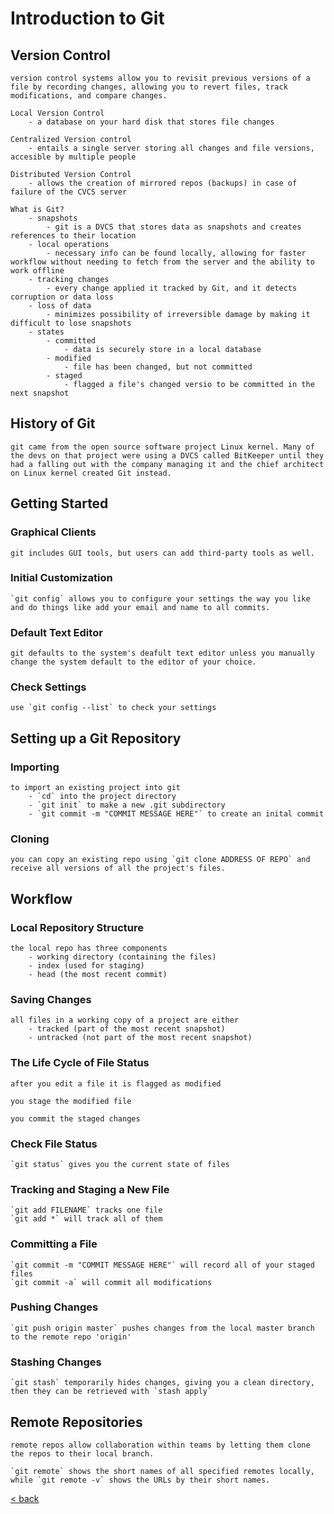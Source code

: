 # Introduction to Git

## Version Control

    version control systems allow you to revisit previous versions of a file by recording changes, allowing you to revert files, track modifications, and compare changes.

    Local Version Control
        - a database on your hard disk that stores file changes
    
    Centralized Version control
        - entails a single server storing all changes and file versions, accesible by multiple people
    
    Distributed Version Control
        - allows the creation of mirrored repos (backups) in case of failure of the CVCS server
    
    What is Git?
        - snapshots
            - git is a DVCS that stores data as snapshots and creates references to their location
        - local operations
            - necessary info can be found locally, allowing for faster workflow without needing to fetch from the server and the ability to work offline
        - tracking changes
            - every change applied it tracked by Git, and it detects corruption or data loss
        - loss of data
            - minimizes possibility of irreversible damage by making it difficult to lose snapshots
        - states
            - committed
                - data is securely store in a local database
            - modified
                - file has been changed, but not committed
            - staged
                - flagged a file's changed versio to be committed in the next snapshot

## History of Git

    git came from the open source software project Linux kernel. Many of the devs on that project were using a DVCS called BitKeeper until they had a falling out with the company managing it and the chief architect on Linux kernel created Git instead.

## Getting Started

### Graphical Clients

    git includes GUI tools, but users can add third-party tools as well.

### Initial Customization

    `git config` allows you to configure your settings the way you like and do things like add your email and name to all commits.

### Default Text Editor

    git defaults to the system's deafult text editor unless you manually change the system default to the editor of your choice.

### Check Settings

    use `git config --list` to check your settings

## Setting up a Git Repository

### Importing

    to import an existing project into git
        - `cd` into the project directory
        - `git init` to make a new .git subdirectory
        - `git commit -m "COMMIT MESSAGE HERE"` to create an inital commit

### Cloning

    you can copy an existing repo using `git clone ADDRESS OF REPO` and receive all versions of all the project's files.

## Workflow

### Local Repository Structure

    the local repo has three components
        - working directory (containing the files)
        - index (used for staging)
        - head (the most recent commit)
    
### Saving Changes

    all files in a working copy of a project are either
        - tracked (part of the most recent snapshot)
        - untracked (not part of the most recent snapshot)

### The Life Cycle of File Status

    after you edit a file it is flagged as modified

    you stage the modified file

    you commit the staged changes

### Check File Status

    `git status` gives you the current state of files

### Tracking and Staging a New File

    `git add FILENAME` tracks one file
    `git add *` will track all of them

### Committing a File

    `git commit -m "COMMIT MESSAGE HERE"` will record all of your staged files
    `git commit -a` will commit all modifications

### Pushing Changes

    `git push origin master` pushes changes from the local master branch to the remote repo 'origin'

### Stashing Changes

    `git stash` temporarily hides changes, giving you a clean directory, then they can be retrieved with `stash apply`

## Remote Repositories

    remote repos allow collaboration within teams by letting them clone the repos to their local branch.

    `git remote` shows the short names of all specified remotes locally, while `git remote -v` shows the URLs by their short names.

[< back](README.md)